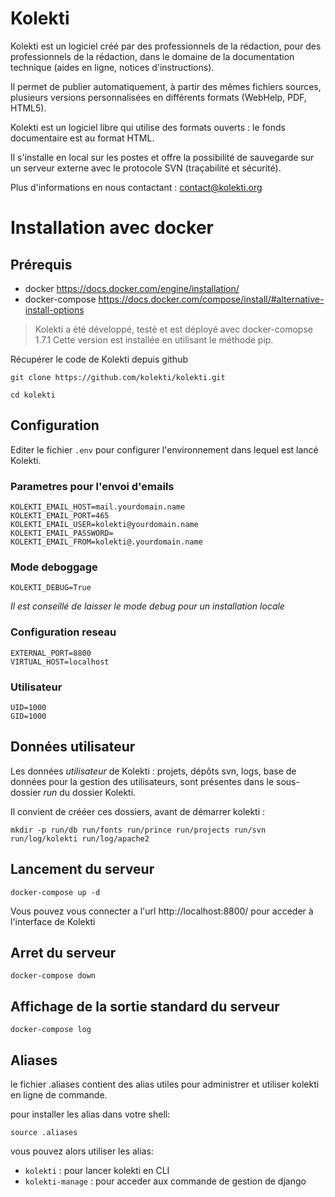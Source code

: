 Kolekti
=======

Kolekti est un logiciel créé par des professionnels de la rédaction, pour
des professionnels de la rédaction, dans le domaine de la documentation
technique (aides en ligne, notices d'instructions).
 
Il permet de publier automatiquement, à partir des mêmes fichiers
sources, plusieurs versions personnalisées en différents formats
(WebHelp, PDF, HTML5).
 
Kolekti est un logiciel libre qui utilise des formats ouverts : le fonds
documentaire est au format HTML.

Il s'installe en local sur les postes et offre la possibilité de
sauvegarde sur un serveur externe avec le protocole SVN (traçabilité et
sécurité).

Plus d'informations en nous contactant : <contact@kolekti.org>


Installation avec docker
========================

Prérequis
---------

* docker https://docs.docker.com/engine/installation/
* docker-compose https://docs.docker.com/compose/install/#alternative-install-options

> Kolekti a été développé, testé et est déployé avec docker-comopse 1.7.1
> Cette version est installée en utilisant le méthode pip.

Récupérer le code de Kolekti depuis github

    git clone https://github.com/kolekti/kolekti.git

    cd kolekti

Configuration
-------------

Editer le fichier `.env` pour configurer l'environnement dans lequel est lancé Kolekti.

### Parametres pour l'envoi d'emails

    KOLEKTI_EMAIL_HOST=mail.yourdomain.name
    KOLEKTI_EMAIL_PORT=465
    KOLEKTI_EMAIL_USER=kolekti@yourdomain.name
    KOLEKTI_EMAIL_PASSWORD=
    KOLEKTI_EMAIL_FROM=kolekti@.yourdomain.name

### Mode deboggage

    KOLEKTI_DEBUG=True

*Il est conseillé de laisser le mode debug pour un installation locale*

### Configuration reseau

    EXTERNAL_PORT=8800
    VIRTUAL_HOST=localhost

### Utilisateur

    UID=1000
    GID=1000

Données utilisateur
-------------------

Les données *utilisateur* de Kolekti : projets, dépôts svn, logs, base de données pour la gestion des utilisateurs, sont présentes dans le sous-dossier *run* du dossier Kolekti.

Il convient de crééer ces dossiers, avant de démarrer kolekti :

    mkdir -p run/db run/fonts run/prince run/projects run/svn run/log/kolekti run/log/apache2


Lancement du serveur
--------------------

    docker-compose up -d

Vous pouvez vous connecter a l'url http://localhost:8800/ pour acceder à l'interface de Kolekti

Arret du serveur
----------------

    docker-compose down

Affichage de la sortie standard du serveur
------------------------------------------

    docker-compose log

Aliases
-------

le fichier .aliases contient des alias utiles pour administrer et utiliser kolekti en ligne de commande.

pour installer les alias dans votre shell:

    source .aliases

vous pouvez alors utiliser les alias:

* `kolekti` : pour lancer kolekti en CLI
* `kolekti-manage` : pour acceder aux commande de gestion de django
